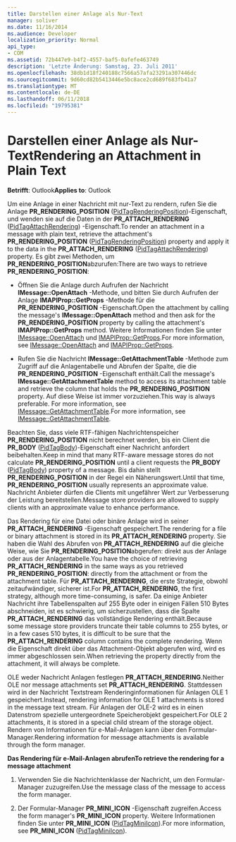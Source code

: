 ```yaml
---
title: Darstellen einer Anlage als Nur-Text
manager: soliver
ms.date: 11/16/2014
ms.audience: Developer
localization_priority: Normal
api_type:
- COM
ms.assetid: 72b447e9-b4f2-4557-baf5-0afefe463749
description: 'Letzte Änderung: Samstag, 23. Juli 2011'
ms.openlocfilehash: 38db1d18f240188c7566a57afa23291a307446dc
ms.sourcegitcommit: 9d60cd82b5413446e5bc8ace2cd689f683fb41a7
ms.translationtype: MT
ms.contentlocale: de-DE
ms.lasthandoff: 06/11/2018
ms.locfileid: "19795381"
---
```

# <a name="rendering-an-attachment-in-plain-text"></a><span data-ttu-id="f731d-103">Darstellen einer Anlage als Nur-Text</span><span class="sxs-lookup"><span data-stu-id="f731d-103">Rendering an Attachment in Plain Text</span></span>

  
  
<span data-ttu-id="f731d-104">**Betrifft**: Outlook</span><span class="sxs-lookup"><span data-stu-id="f731d-104">**Applies to**: Outlook</span></span> 
  
<span data-ttu-id="f731d-105">Um eine Anlage in einer Nachricht mit nur-Text zu rendern, rufen Sie die Anlage **PR_RENDERING_POSITION** ([PidTagRenderingPosition](pidtagrenderingposition-canonical-property.md))-Eigenschaft, und wenden sie auf die Daten in der **PR_ATTACH_RENDERING** ([PidTagAttachRendering](pidtagattachrendering-canonical-property.md)) -Eigenschaft.</span><span class="sxs-lookup"><span data-stu-id="f731d-105">To render an attachment in a message with plain text, retrieve the attachment's **PR_RENDERING_POSITION** ([PidTagRenderingPosition](pidtagrenderingposition-canonical-property.md)) property and apply it to the data in the **PR_ATTACH_RENDERING** ([PidTagAttachRendering](pidtagattachrendering-canonical-property.md)) property.</span></span> <span data-ttu-id="f731d-106">Es gibt zwei Methoden, um **PR_RENDERING_POSITION**abzurufen:</span><span class="sxs-lookup"><span data-stu-id="f731d-106">There are two ways to retrieve **PR_RENDERING_POSITION**:</span></span>
  
- <span data-ttu-id="f731d-107">Öffnen Sie die Anlage durch Aufrufen der Nachricht **IMessage::OpenAttach** -Methode, und bitten Sie durch Aufrufen der Anlage **IMAPIProp::GetProps** -Methode für die **PR_RENDERING_POSITION** -Eigenschaft.</span><span class="sxs-lookup"><span data-stu-id="f731d-107">Open the attachment by calling the message's **IMessage::OpenAttach** method and then ask for the **PR_RENDERING_POSITION** property by calling the attachment's **IMAPIProp::GetProps** method.</span></span> <span data-ttu-id="f731d-108">Weitere Informationen finden Sie unter [IMessage::OpenAttach](imessage-openattach.md) und [IMAPIProp::GetProps](imapiprop-getprops.md).</span><span class="sxs-lookup"><span data-stu-id="f731d-108">For more information, see [IMessage::OpenAttach](imessage-openattach.md) and [IMAPIProp::GetProps](imapiprop-getprops.md).</span></span>
    
- <span data-ttu-id="f731d-109">Rufen Sie die Nachricht **IMessage::GetAttachmentTable** -Methode zum Zugriff auf die Anlagentabelle und Abrufen der Spalte, die die **PR_RENDERING_POSITION** -Eigenschaft enthält.</span><span class="sxs-lookup"><span data-stu-id="f731d-109">Call the message's **IMessage::GetAttachmentTable** method to access its attachment table and retrieve the column that holds the **PR_RENDERING_POSITION** property.</span></span> <span data-ttu-id="f731d-110">Auf diese Weise ist immer vorzuziehen.</span><span class="sxs-lookup"><span data-stu-id="f731d-110">This way is always preferable.</span></span> <span data-ttu-id="f731d-111">For more information, see [IMessage::GetAttachmentTable](imessage-getattachmenttable.md).</span><span class="sxs-lookup"><span data-stu-id="f731d-111">For more information, see [IMessage::GetAttachmentTable](imessage-getattachmenttable.md).</span></span>
    
<span data-ttu-id="f731d-112">Beachten Sie, dass viele RTF-fähigen Nachrichtenspeicher **PR_RENDERING_POSITION** nicht berechnet werden, bis ein Client die **PR_BODY** ([PidTagBody](pidtagbody-canonical-property.md))-Eigenschaft einer Nachricht anfordert beibehalten.</span><span class="sxs-lookup"><span data-stu-id="f731d-112">Keep in mind that many RTF-aware message stores do not calculate **PR_RENDERING_POSITION** until a client requests the **PR_BODY** ([PidTagBody](pidtagbody-canonical-property.md)) property of a message.</span></span> <span data-ttu-id="f731d-113">Bis dahin stellt **PR_RENDERING_POSITION** in der Regel ein Näherungswert.</span><span class="sxs-lookup"><span data-stu-id="f731d-113">Until that time, **PR_RENDERING_POSITION** usually represents an approximate value.</span></span> <span data-ttu-id="f731d-114">Nachricht Anbieter dürfen die Clients mit ungefährer Wert zur Verbesserung der Leistung bereitstellen.</span><span class="sxs-lookup"><span data-stu-id="f731d-114">Message store providers are allowed to supply clients with an approximate value to enhance performance.</span></span> 
  
<span data-ttu-id="f731d-115">Das Rendering für eine Datei oder binäre Anlage wird in seiner **PR_ATTACH_RENDERING** -Eigenschaft gespeichert.</span><span class="sxs-lookup"><span data-stu-id="f731d-115">The rendering for a file or binary attachment is stored in its **PR_ATTACH_RENDERING** property.</span></span> <span data-ttu-id="f731d-116">Sie haben die Wahl des Abrufen von **PR_ATTACH_RENDERING** auf die gleiche Weise, wie Sie **PR_RENDERING_POSITION**abgerufen: direkt aus der Anlage oder aus der Anlagentabelle.</span><span class="sxs-lookup"><span data-stu-id="f731d-116">You have the choice of retrieving **PR_ATTACH_RENDERING** in the same ways as you retrieved **PR_RENDERING_POSITION**: directly from the attachment or from the attachment table.</span></span> <span data-ttu-id="f731d-117">Für **PR_ATTACH_RENDERING**, die erste Strategie, obwohl zeitaufwändiger, sicherer ist.</span><span class="sxs-lookup"><span data-stu-id="f731d-117">For **PR_ATTACH_RENDERING**, the first strategy, although more time-consuming, is safer.</span></span> <span data-ttu-id="f731d-118">Da einige Anbieter Nachricht ihre Tabellenspalten auf 255 Byte oder in einigen Fällen 510 Bytes abschneiden, ist es schwierig, um sicherzustellen, dass die Spalte **PR_ATTACH_RENDERING** das vollständige Rendering enthält.</span><span class="sxs-lookup"><span data-stu-id="f731d-118">Because some message store providers truncate their table columns to 255 bytes, or in a few cases 510 bytes, it is difficult to be sure that the **PR_ATTACH_RENDERING** column contains the complete rendering.</span></span> <span data-ttu-id="f731d-119">Wenn die Eigenschaft direkt über das Attachment-Objekt abgerufen wird, wird es immer abgeschlossen sein.</span><span class="sxs-lookup"><span data-stu-id="f731d-119">When retrieving the property directly from the attachment, it will always be complete.</span></span> 
  
<span data-ttu-id="f731d-120">OLE weder Nachricht Anlagen festlegen **PR_ATTACH_RENDERING**.</span><span class="sxs-lookup"><span data-stu-id="f731d-120">Neither OLE nor message attachments set **PR_ATTACH_RENDERING**.</span></span> <span data-ttu-id="f731d-121">Stattdessen wird in der Nachricht Textstream Renderinginformationen für Anlagen OLE 1 gespeichert.</span><span class="sxs-lookup"><span data-stu-id="f731d-121">Instead, rendering information for OLE 1 attachments is stored in the message text stream.</span></span> <span data-ttu-id="f731d-122">Für Anlagen der OLE-2 wird es in einen Datenstrom spezielle untergeordnete Speicherobjekt gespeichert.</span><span class="sxs-lookup"><span data-stu-id="f731d-122">For OLE 2 attachments, it is stored in a special child stream of the storage object.</span></span> <span data-ttu-id="f731d-123">Rendern von Informationen für e-Mail-Anlagen kann über den Formular-Manager.</span><span class="sxs-lookup"><span data-stu-id="f731d-123">Rendering information for message attachments is available through the form manager.</span></span> 
  
 <span data-ttu-id="f731d-124">**Das Rendering für e-Mail-Anlagen abrufen**</span><span class="sxs-lookup"><span data-stu-id="f731d-124">**To retrieve the rendering for a message attachment**</span></span>
  
1. <span data-ttu-id="f731d-125">Verwenden Sie die Nachrichtenklasse der Nachricht, um den Formular-Manager zuzugreifen.</span><span class="sxs-lookup"><span data-stu-id="f731d-125">Use the message class of the message to access the form manager.</span></span>
    
2. <span data-ttu-id="f731d-126">Der Formular-Manager **PR_MINI_ICON** -Eigenschaft zugreifen.</span><span class="sxs-lookup"><span data-stu-id="f731d-126">Access the form manager's **PR_MINI_ICON** property.</span></span> <span data-ttu-id="f731d-127">Weitere Informationen finden Sie unter **PR_MINI_ICON** ([PidTagMiniIcon](pidtagminiicon-canonical-property.md)).</span><span class="sxs-lookup"><span data-stu-id="f731d-127">For more information, see **PR_MINI_ICON** ([PidTagMiniIcon](pidtagminiicon-canonical-property.md)).</span></span>
    

